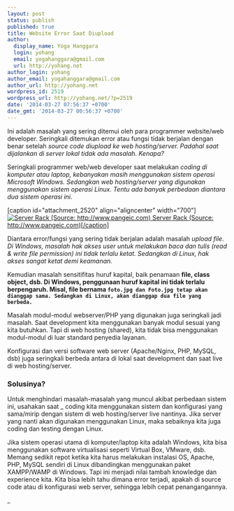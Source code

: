 ```yaml
---
layout: post
status: publish
published: true
title: Website Error Saat Diupload
author:
  display_name: Yoga Hanggara
  login: yohang
  email: yogahanggara@gmail.com
  url: http://yohang.net
author_login: yohang
author_email: yogahanggara@gmail.com
author_url: http://yohang.net
wordpress_id: 2519
wordpress_url: http://yohang.net/?p=2519
date: '2014-03-27 07:56:37 +0700'
date_gmt: '2014-03-27 00:56:37 +0700'
---
```

Ini adalah masalah yang sering ditemui oleh para programmer website/web developer. Seringkali ditemukan error atau fungsi tidak berjalan dengan benar setelah _source code diupload ke web hosting/server. Padahal saat dijalankan di server lokal tidak ada masalah. Kenapa?_

Seringkali programmer web/web developer saat melakukan _coding di komputer atau laptop, kebanyakan masih menggunakan sistem operasi Microsoft Windows. Sedangkan web hosting/server yang digunakan menggunakan sistem operasi Linux. Tentu ada banyak perbedaan diantara dua sistem operasi ini._

[caption id="attachment\_2520" align="aligncenter" width="700"] [![Server Rack (Source: http://www.pangeic.com)](/wp-content/uploads/web-server-rack-700x525.jpg) Server Rack (Source: http://www.pangeic.com)[/caption]](http://yohang.net/wp-content/uploads/web-server-rack.jpg)

Diantara error/fungsi yang sering tidak berjalan adalah masalah _upload file. Di Windows, masalah hak akses user untuk melakukan baca dan tulis (read & write file permission) ini tidak terlalu ketat. Sedangkan di Linux, hak akses sangat ketat demi keamanan._

Kemudian masalah sensitifitas huruf kapital, baik penamaan **file, class object, dsb. Di Windows, penggunaan huruf kapital ini tidak terlalu berpengaruh. Misal, file bernama `foto.jpg dan Foto.jpg tetap akan dianggap sama. Sedangkan di Linux, akan dianggap dua file yang berbeda.`**

Masalah modul-modul webserver/PHP yang digunakan juga seringkali jadi masalah. Saat development kita menggunakan banyak modul sesuai yang kita butuhkan. Tapi di web hosting (shared), kita tidak bisa menggunakan modul-modul di luar standard penyedia layanan.

Konfigurasi dan versi software web server (Apache/Nginx, PHP, MySQL, dsb) juga seringkali berbeda antara di lokal saat development dan saat live di web hosting/server.

### Solusinya?  
Untuk menghindari masalah-masalah yang muncul akibat perbedaan sistem ini, usahakan saat _ coding kita menggunakan sistem dan konfigurasi yang sama/mirip dengan sistem di web hosting/server live nantinya. Jika server yang nanti akan digunakan menggunakan Linux, maka sebaiknya kita juga coding dan testing dengan Linux.

Jika sistem operasi utama di komputer/laptop kita adalah Windows, kita bisa menggunakan software virtualisasi seperti Virtual Box, VMware, dsb. Memang sedikit repot ketika kita harus melakukan instalasi OS, Apache, PHP, MySQL sendiri di Linux dibandingkan menggunakan paket XAMPP/WAMP di Windows. Tapi ini menjadi nilai tambah knowledge dan experience kita. Kita bisa lebih tahu dimana error terjadi, apakah di source code atau di konfigurasi web server, sehingga lebih cepat penangangannya.

_
